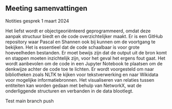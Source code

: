 ## Meeting samenvattingen

Notities gesprek 1 maart 2024

Het liefst wordt er objectgeoriënteerd geprogrammeerd, omdat deze aanpak structuur biedt en de code overzichtelijker maakt. Er is een GitHub repository waar Pascal en Shannen ook bij kunnen om de voortgang te bekijken. Het is essentieel dat de code schaalbaar is voor grote hoeveelheden bestanden. Er moet bewijs zijn dat de output uit de bron komt en stappen moeten inzichtelijk zijn, voor het geval het ergens fout gaat. Het wordt aanbevolen om de code in een Jupyter Notebook te plaatsen om de denkwijze achter de code toe te lichten. Er wordt voorgesteld om naar bibliotheken zoals NLTK te kijken voor tekstverwerking en naar Wikidata voor mogelijke informatiebronnen. Het visualiseren van relaties tussen entiteiten kan worden gedaan met behulp van NetworkX, wat de onderliggende structuren en verbanden in de data blootlegt.

Test main branch push

